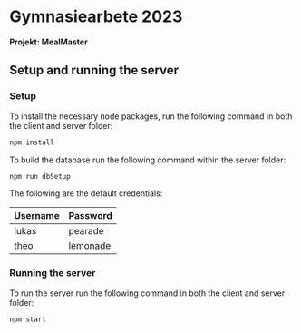 # Gymnasiearbete 2023

**Projekt: MealMaster**

## Setup and running the server

### Setup

To install the necessary node packages, run the following command in both the client and server folder:

```bash
npm install
```

To build the database run the following command within the server folder:

```bash
npm run dbSetup
```

The following are the default credentials:

| Username | Password |
|----------|----------|
| lukas    | pearade  |
| theo     | lemonade |

### Running the server

To run the server run the following command in both the client and server folder:

```bash
npm start
```
